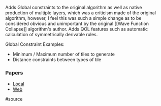 Adds Global constraints to the original algorithm as well as native production of multiple layers, which was a criticism made of the original algorithm, however, I feel this was such a simple change as to be considered obvious and unimportant by the original [[Wave Function Collapse]] algorithm's author. Adds QOL features such as automatic calculation of symmetrically derivable rules.

Global Constraint Examples:
- Minimum / Maximum number of tiles to generate
- Distance constraints between types of tile

### Papers
- [Local](file:///W:/Bsc%20Computing/Dissertation/Third%20Party/Papers/Automatic%20Generation%20of%20Game%20Levels%20Based%20on%20Controllable%20Wave%20Function%20Collapse.pdf)
- [Web](https://link.springer.com/chapter/10.1007/978-3-030-65736-9_3)


#source